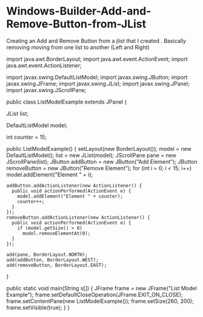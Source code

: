 # Windows-Builder-Add-and-Remove-Button-from-JList
Creating an Add and Remove Button from a jlist that I created . Basically removing moving from one list to another (Left and Right)

import java.awt.BorderLayout;
import java.awt.event.ActionEvent;
import java.awt.event.ActionListener;

import javax.swing.DefaultListModel;
import javax.swing.JButton;
import javax.swing.JFrame;
import javax.swing.JList;
import javax.swing.JPanel;
import javax.swing.JScrollPane;

public class ListModelExample extends JPanel {

  JList list;

  DefaultListModel model;

  int counter = 15;

  public ListModelExample() {
    setLayout(new BorderLayout());
    model = new DefaultListModel();
    list = new JList(model);
    JScrollPane pane = new JScrollPane(list);
    JButton addButton = new JButton("Add Element");
    JButton removeButton = new JButton("Remove Element");
    for (int i = 0; i < 15; i++)
      model.addElement("Element " + i);

    addButton.addActionListener(new ActionListener() {
      public void actionPerformed(ActionEvent e) {
        model.addElement("Element " + counter);
        counter++;
      }
    });
    removeButton.addActionListener(new ActionListener() {
      public void actionPerformed(ActionEvent e) {
        if (model.getSize() > 0)
          model.removeElementAt(0);
      }
    });

    add(pane, BorderLayout.NORTH);
    add(addButton, BorderLayout.WEST);
    add(removeButton, BorderLayout.EAST);
  }

  public static void main(String s[]) {
    JFrame frame = new JFrame("List Model Example");
    frame.setDefaultCloseOperation(JFrame.EXIT_ON_CLOSE);
    frame.setContentPane(new ListModelExample());
    frame.setSize(260, 200);
    frame.setVisible(true);
  }
}
